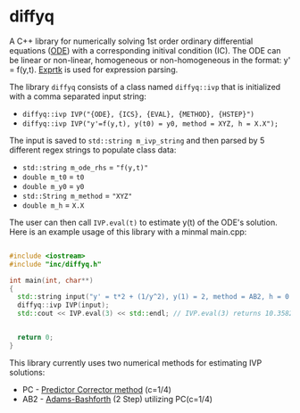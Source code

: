 # diffyq

A C++ library for numerically solving 1st order ordinary differential equations ([ODE](https://en.wikipedia.org/wiki/Ordinary_differential_equation)) with a corresponding initival condition (IC). The ODE can be linear or non-linear, homogeneous or non-homogeneous in the format: y' = f(y,t). [Exprtk](https://github.com/ArashPartow/exprtk) is used for expression parsing.

The library ```diffyq``` consists of a class named ```diffyq::ivp``` that is initialized with a comma separated input string:
* ```diffyq::ivp IVP("{ODE}, {ICS}, {EVAL}, {METHOD}, {HSTEP}")```
* ```diffyq::ivp IVP("y'=f(y,t), y(t0) = y0, method = XYZ, h = X.X");```

The input is saved to ```std::string m_ivp_string``` and then parsed by 5 different regex strings to populate class data:
* ```std::string m_ode_rhs``` = ```"f(y,t)"```
* ```double m_t0``` = ```t0```
* ```double m_y0``` = ```y0```
* ```std::String m_method``` = ```"XYZ"```
* ```double m_h``` = ```X.X```

The user can then call ```IVP.eval(t)``` to estimate y(t) of the ODE's solution. Here is an example usage of this library with a minmal main.cpp:

```c++

#include <iostream>
#include "inc/diffyq.h"

int main(int, char**) 
{
  std::string input("y' = t*2 + (1/y^2), y(1) = 2, method = AB2, h = 0.1")
  diffyq::ivp IVP(input);
  std::cout << IVP.eval(3) << std::endl; // IVP.eval(3) returns 10.3582


  return 0;
}

```



This library currently uses two numerical methods for estimating IVP solutions:
* PC - [Predictor Corrector method](https://en.wikipedia.org/wiki/Predictor%E2%80%93corrector_method) (c=1/4)
* AB2 - [Adams-Bashforth](https://en.wikipedia.org/wiki/Linear_multistep_method#Adams%E2%80%93Bashforth_methods) (2 Step) utilizing PC(c=1/4)
